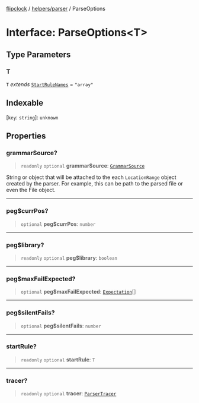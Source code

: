 [flipclock](../../../index.md) / [helpers/parser](../index.md) / ParseOptions

# Interface: ParseOptions\<T\>

## Type Parameters

### T

`T` *extends* [`StartRuleNames`](../type-aliases/StartRuleNames.md) = `"array"`

## Indexable

\[`key`: `string`\]: `unknown`

## Properties

### grammarSource?

> `readonly` `optional` **grammarSource**: [`GrammarSource`](../type-aliases/GrammarSource.md)

String or object that will be attached to the each `LocationRange` object
created by the parser. For example, this can be path to the parsed file
or even the File object.

***

### peg$currPos?

> `optional` **peg$currPos**: `number`

***

### peg$library?

> `readonly` `optional` **peg$library**: `boolean`

***

### peg$maxFailExpected?

> `optional` **peg$maxFailExpected**: [`Expectation`](../type-aliases/Expectation.md)[]

***

### peg$silentFails?

> `optional` **peg$silentFails**: `number`

***

### startRule?

> `readonly` `optional` **startRule**: `T`

***

### tracer?

> `readonly` `optional` **tracer**: [`ParserTracer`](ParserTracer.md)
